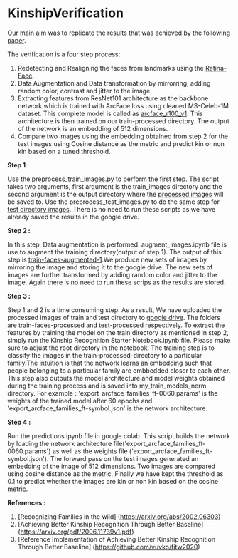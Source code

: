 # KinshipVerification

Our main aim was to replicate the results that was achieved by the following [paper](https://arxiv.org/abs/2006.11739).

The verification is a four step process:

1) Redetecting and Realigning the faces from landmarks using the [Retina-Face](https://pypi.org/project/retina-face/).
2) Data Augmentation and Data transformation by mirrorring, adding random color, contrast and jitter to the image.
3) Extracting features from ResNet101 architecture as the backbone network which is trained with ArcFace loss using cleaned MS-Celeb-1M dataset. This complete model is called as [arcface_r100_v1](https://insightface.ai/arcface). This architecture is then trained on our train-processed directory. The output of the network is an embedding of 512 dimensions.
4) Compare two images using the embedding obtained from step 2 for the test images using Cosine distance as the metric and predict kin or non kin based on a tuned threshold.

**Step 1 :**

Use the preprocess_train_images.py to perform the first step. The script takes two arguments, first argument is the train_images directory and the second argument is the output directory where the [processed images](https://drive.google.com/drive/u/1/folders/1JlSeDMo9eaIMgMT4EErw3v4qecruiNZH) will be saved to.
Use the preprocess_test_images.py to do the same step for [test directory images](https://drive.google.com/drive/u/1/folders/1yfWpawfayqFM_DpTlqKIjetIzSDFq8Ee). There is no need to run these scripts as we have already saved the results in the google drive.

**Step 2 :**

In this step, Data augmentation is performed. augment_images.ipynb file is use to augment the training directory(output of step 1). The output of this step is [train-faces-augmented-1](https://drive.google.com/drive/u/1/folders/1yfWpawfayqFM_DpTlqKIjetIzSDFq8Ee).We produce new sets of images by mirroring the image and storing it to the google drive. The new sets of images are further transformed by adding random color and jitter to the image. Again there is no need to run these scrips as the results are stored.

**Step 3 :**

Step 1 and 2 is a time consuming step. As a result, We have uploaded the processed images of train and test directory to [google drive](https://drive.google.com/drive/u/1/folders/1gFTrdDxYnFQ_H7GyZIu3GVfmKOWdzpVD). The folders are train-faces-processed and test-processed respectively. To extract the features by training the model on the train directory as mentioned in step 2, simply run the Kinship Recognition Starter Notebook.ipynb file. Please make sure to adjust the root directory in the notebook. The training step is to classify the images in the train-processed-directory to a particular family.The intuition is that the network learns an embedding such that people belonging to a particular family are embbedded closer to each other. This step also outputs the model architecture and model weights obtained during the training process and is saved into my_train_models_norm directory. For example : 'export_arcface_families_ft-0060.params' is the weights of the trained model after 60 epochs and 'export_arcface_families_ft-symbol.json' is the network architecture.

**Step 4 :**

Run the predictions.ipynb file in google colab. This script builds the network by loading the network architecture file('export_arcface_families_ft-0060.params') as well as the weights file ('export_arcface_families_ft-symbol.json'). The forward pass on the test images generated an embedding of the image of 512 dimensions. Two images are compared using cosine distance as the metric. Finally we have kept the threshold as 0.1 to predict whether the images are kin or non kin based on the cosine metric.

**References :**

1) [Recognizing Families in the wild] (https://arxiv.org/abs/2002.06303)
2) [Achieving Better Kinship Recognition Through Better Baseline] (https://arxiv.org/pdf/2006.11739v1.pdf)
3) [Reference Implementation of Achieving Better Kinship Recognition Through Better Baseline] (https://github.com/vuvko/fitw2020)
